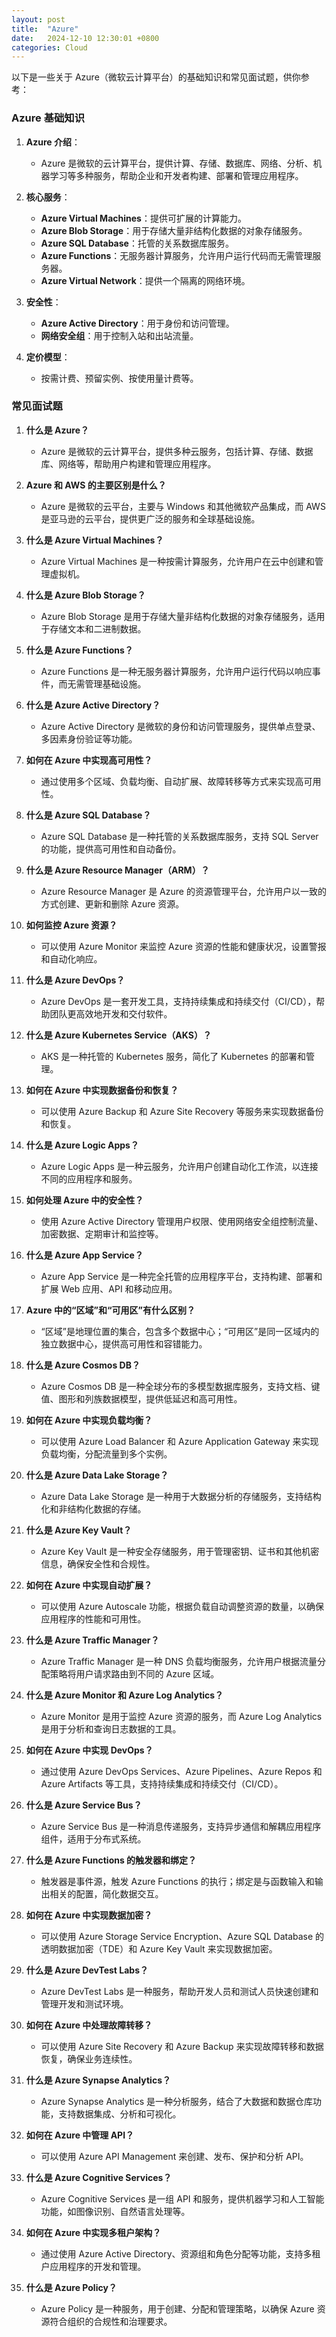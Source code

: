 ```yaml
---
layout: post
title:  "Azure"
date:   2024-12-10 12:30:01 +0800
categories: Cloud
---
```



以下是一些关于 Azure（微软云计算平台）的基础知识和常见面试题，供你参考：

### Azure 基础知识

1. **Azure 介绍**：
   - Azure 是微软的云计算平台，提供计算、存储、数据库、网络、分析、机器学习等多种服务，帮助企业和开发者构建、部署和管理应用程序。

2. **核心服务**：
   - **Azure Virtual Machines**：提供可扩展的计算能力。
   - **Azure Blob Storage**：用于存储大量非结构化数据的对象存储服务。
   - **Azure SQL Database**：托管的关系数据库服务。
   - **Azure Functions**：无服务器计算服务，允许用户运行代码而无需管理服务器。
   - **Azure Virtual Network**：提供一个隔离的网络环境。

3. **安全性**：
   - **Azure Active Directory**：用于身份和访问管理。
   - **网络安全组**：用于控制入站和出站流量。

4. **定价模型**：
   - 按需计费、预留实例、按使用量计费等。

### 常见面试题

1. **什么是 Azure？**
   - Azure 是微软的云计算平台，提供多种云服务，包括计算、存储、数据库、网络等，帮助用户构建和管理应用程序。

2. **Azure 和 AWS 的主要区别是什么？**
   - Azure 是微软的云平台，主要与 Windows 和其他微软产品集成，而 AWS 是亚马逊的云平台，提供更广泛的服务和全球基础设施。

3. **什么是 Azure Virtual Machines？**
   - Azure Virtual Machines 是一种按需计算服务，允许用户在云中创建和管理虚拟机。

4. **什么是 Azure Blob Storage？**
   - Azure Blob Storage 是用于存储大量非结构化数据的对象存储服务，适用于存储文本和二进制数据。

5. **什么是 Azure Functions？**
   - Azure Functions 是一种无服务器计算服务，允许用户运行代码以响应事件，而无需管理基础设施。

6. **什么是 Azure Active Directory？**
   - Azure Active Directory 是微软的身份和访问管理服务，提供单点登录、多因素身份验证等功能。

7. **如何在 Azure 中实现高可用性？**
   - 通过使用多个区域、负载均衡、自动扩展、故障转移等方式来实现高可用性。

8. **什么是 Azure SQL Database？**
   - Azure SQL Database 是一种托管的关系数据库服务，支持 SQL Server 的功能，提供高可用性和自动备份。

9. **什么是 Azure Resource Manager（ARM）？**
   - Azure Resource Manager 是 Azure 的资源管理平台，允许用户以一致的方式创建、更新和删除 Azure 资源。

10. **如何监控 Azure 资源？**
    - 可以使用 Azure Monitor 来监控 Azure 资源的性能和健康状况，设置警报和自动化响应。

11. **什么是 Azure DevOps？**
    - Azure DevOps 是一套开发工具，支持持续集成和持续交付（CI/CD），帮助团队更高效地开发和交付软件。

12. **什么是 Azure Kubernetes Service（AKS）？**
    - AKS 是一种托管的 Kubernetes 服务，简化了 Kubernetes 的部署和管理。

13. **如何在 Azure 中实现数据备份和恢复？**
    - 可以使用 Azure Backup 和 Azure Site Recovery 等服务来实现数据备份和恢复。

14. **什么是 Azure Logic Apps？**
    - Azure Logic Apps 是一种云服务，允许用户创建自动化工作流，以连接不同的应用程序和服务。

15. **如何处理 Azure 中的安全性？**
    - 使用 Azure Active Directory 管理用户权限、使用网络安全组控制流量、加密数据、定期审计和监控等。

16. **什么是 Azure App Service？**
    - Azure App Service 是一种完全托管的应用程序平台，支持构建、部署和扩展 Web 应用、API 和移动应用。

17. **Azure 中的“区域”和“可用区”有什么区别？**
    - “区域”是地理位置的集合，包含多个数据中心；“可用区”是同一区域内的独立数据中心，提供高可用性和容错能力。

18. **什么是 Azure Cosmos DB？**
    - Azure Cosmos DB 是一种全球分布的多模型数据库服务，支持文档、键值、图形和列族数据模型，提供低延迟和高可用性。

19. **如何在 Azure 中实现负载均衡？**
    - 可以使用 Azure Load Balancer 和 Azure Application Gateway 来实现负载均衡，分配流量到多个实例。

20. **什么是 Azure Data Lake Storage？**
    - Azure Data Lake Storage 是一种用于大数据分析的存储服务，支持结构化和非结构化数据的存储。

21. **什么是 Azure Key Vault？**
    - Azure Key Vault 是一种安全存储服务，用于管理密钥、证书和其他机密信息，确保安全性和合规性。

22. **如何在 Azure 中实现自动扩展？**
    - 可以使用 Azure Autoscale 功能，根据负载自动调整资源的数量，以确保应用程序的性能和可用性。

23. **什么是 Azure Traffic Manager？**
    - Azure Traffic Manager 是一种 DNS 负载均衡服务，允许用户根据流量分配策略将用户请求路由到不同的 Azure 区域。

24. **什么是 Azure Monitor 和 Azure Log Analytics？**
    - Azure Monitor 是用于监控 Azure 资源的服务，而 Azure Log Analytics 是用于分析和查询日志数据的工具。

25. **如何在 Azure 中实现 DevOps？**
    - 通过使用 Azure DevOps Services、Azure Pipelines、Azure Repos 和 Azure Artifacts 等工具，支持持续集成和持续交付（CI/CD）。

26. **什么是 Azure Service Bus？**
    - Azure Service Bus 是一种消息传递服务，支持异步通信和解耦应用程序组件，适用于分布式系统。

27. **什么是 Azure Functions 的触发器和绑定？**
    - 触发器是事件源，触发 Azure Functions 的执行；绑定是与函数输入和输出相关的配置，简化数据交互。

28. **如何在 Azure 中实现数据加密？**
    - 可以使用 Azure Storage Service Encryption、Azure SQL Database 的透明数据加密（TDE）和 Azure Key Vault 来实现数据加密。

29. **什么是 Azure DevTest Labs？**
    - Azure DevTest Labs 是一种服务，帮助开发人员和测试人员快速创建和管理开发和测试环境。

30. **如何在 Azure 中处理故障转移？**
    - 可以使用 Azure Site Recovery 和 Azure Backup 来实现故障转移和数据恢复，确保业务连续性。

31. **什么是 Azure Synapse Analytics？**
    - Azure Synapse Analytics 是一种分析服务，结合了大数据和数据仓库功能，支持数据集成、分析和可视化。

32. **如何在 Azure 中管理 API？**
    - 可以使用 Azure API Management 来创建、发布、保护和分析 API。

33. **什么是 Azure Cognitive Services？**
    - Azure Cognitive Services 是一组 API 和服务，提供机器学习和人工智能功能，如图像识别、自然语言处理等。

34. **如何在 Azure 中实现多租户架构？**
    - 通过使用 Azure Active Directory、资源组和角色分配等功能，支持多租户应用程序的开发和管理。

35. **什么是 Azure Policy？**
    - Azure Policy 是一种服务，用于创建、分配和管理策略，以确保 Azure 资源符合组织的合规性和治理要求。
